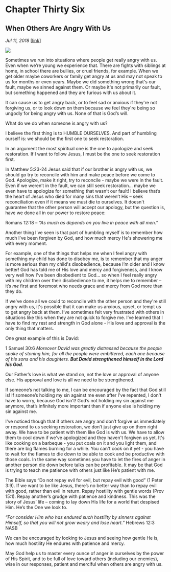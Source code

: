# Chapter Thirty Six
## When Others Are Angry With Us
*Jul 11, 2018*
[[link](https://nccf.church/Blog.aspx?BlogID=98)] 

![](images/98.jpg)

Sometimes we run into situations where people get really angry with us. Even when we’re young we experience that. There are fights with siblings at home, in school there are bullies, or cruel friends, for example. When we get older maybe coworkers or family get angry at us and may not speak to us for months or even years. Maybe we did something wrong that's our fault, maybe we sinned against them. Or maybe it's not primarily our fault, but something happened and they are furious with us about it.

It can cause us to get angry back, or to feel sad or anxious if they're not forgiving us, or to look down on them because we feel they're being so ungodly for being angry with us. None of that is God’s will.

What do we do when someone is angry with us?

I believe the first thing is to HUMBLE OURSELVES. And part of humbling ourself is: we should be the first one to seek restoration.

In an argument the most spiritual one is the one to apologize and seek restoration. If I want to follow Jesus, I must be the one to seek restoration first.

In Matthew 5:23-24 Jesus said that if our brother is angry with us, we should go try to reconcile with him and make peace before we come to God. Apologize, make it right, try to reconcile - maybe we were in the fault. Even if we weren’t in the fault, we can still seek restoration… maybe we even have to apologize for something that wasn’t our fault! I believe that’s the heart of Jesus who died for many sins that weren’t His – seek reconciliation even if it means we must die to ourselves. It doesn't guarantee that the other person will accept our apology, but the question is, have we done all in our power to restore peace:

Romans 12:18 – *“As much as depends on you live in peace with all men.”*

Another thing I’ve seen is that part of humbling myself is to remember how much I've been forgiven by God, and how much mercy He's showering me with every moment.

For example, one of the things that helps me when I feel angry with something my child has done to disobey me, is to remember that my anger is more serious than my child's disobedience, because I’m older and I know better! God has told me of His love and mercy and forgiveness, and I know very well how I've been disobedient to God… so when I feel really angry with my children over their disobedience to me, it helps me to remember – it’s *me* first and foremost who needs grace and mercy from God more than they do.

If we've done all we could to reconcile with the other person and they're still angry with us, it's possible that it can make us anxious, upset, or tempt us to get angry back at them. I’ve sometimes felt very frustrated with others in situations like this when they are not quick to forgive me. I’ve learned that I have to find my rest and strength in God alone - His love and approval is the only thing that matters.

One great example of this is David:

1 Samuel 30:6 *Moreover David was greatly distressed because the people spoke of stoning him, for all the people were embittered, each one because of his sons and his daughters. **But David strengthened himself in the Lord his God**.*

Our Father’s love is what we stand on, not the love or approval of anyone else. His approval and love is all we need to be strengthened.

If someone’s not talking to me, I can be encouraged by the fact that God still is! If someone’s holding my sin against me even after I've repented, I don't have to worry, because God isn't! God’s not holding my sin against me anymore, that’s infinitely more important than if anyone else is holding my sin against me.

I've noticed though that if others are angry and don’t forgive us immediately or respond to us seeking restoration, we don’t just give up on them right away. We have to be patient with them like God is with us. We have to allow them to cool down if we've apologized and they haven't forgiven us yet. It's like cooking on a barbeque - you put coals on it and you light them, and there are big flames burning for a while. You can't cook on it yet - you have to wait for the flames to die down to be able to cook and be productive with those coals. In the same way sometimes you have to let the fires of anger in another person die down before talks can be profitable. It may be that God is trying to teach me patience with others just like He’s patient with me.

The Bible says “Do not repay evil for evil, but repay evil with good” (1 Peter 3:9). If we want to be like Jesus, there’s no better way than to repay evil with good, rather than evil in return. Repay hostility with gentle words (Prov 15:1). Repay another’s grudge with patience and kindness. This was the story of Jesus’ life – coming to lay down His life for a world that despised Him. He’s the One we look to.

*“For consider Him who has endured such hostility by sinners against Himself, so that you will not grow weary and lose heart.”* Hebrews 12:3 NASB

We can be encouraged by looking to Jesus and seeing how gentle He is, how much hostility He endures with patience and mercy.

May God help us to master every ounce of anger in ourselves by the power of His Spirit, and to be full of love toward others (including our enemies), wise in our responses, patient and merciful when others are angry with us.

